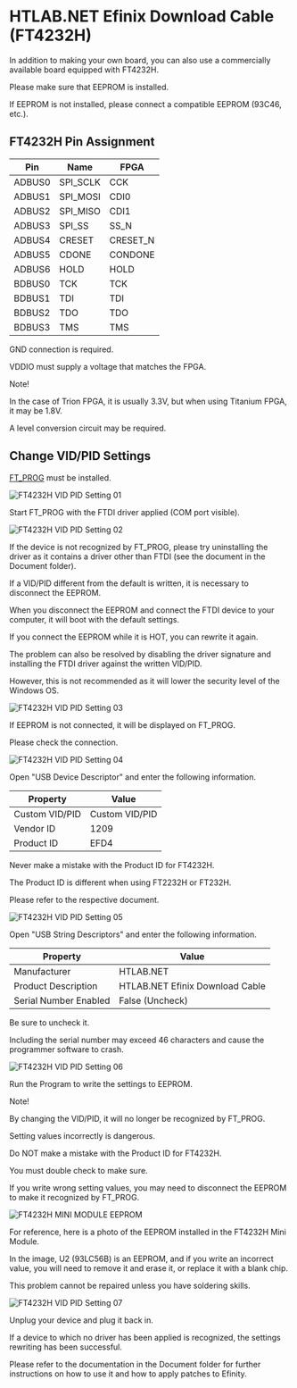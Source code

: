
# HTLAB.NET Efinix Download Cable (FT4232H)

In addition to making your own board, you can also use a commercially available board equipped with FT4232H.

Please make sure that EEPROM is installed.

If EEPROM is not installed, please connect a compatible EEPROM (93C46, etc.).



## FT4232H Pin Assignment


| Pin | Name | FPGA |
|---|---|---|
| ADBUS0 | SPI_SCLK | CCK |
| ADBUS1 | SPI_MOSI | CDI0 |
| ADBUS2 | SPI_MISO | CDI1 |
| ADBUS3 | SPI_SS | SS_N |
| ADBUS4 | CRESET | CRESET_N |
| ADBUS5 | CDONE | CONDONE |
| ADBUS6 | HOLD | HOLD |
| BDBUS0 | TCK | TCK |
| BDBUS1 | TDI | TDI |
| BDBUS2 | TDO | TDO |
| BDBUS3 | TMS | TMS |

GND connection is required.

VDDIO must supply a voltage that matches the FPGA.

Note!

In the case of Trion FPGA, it is usually 3.3V, but when using Titanium FPGA, it may be 1.8V.

A level conversion circuit may be required.



## Change VID/PID Settings

[FT_PROG](https://ftdichip.com/utilities/) must be installed.



![FT4232H VID PID Setting 01](Picture/ft4232h_vid_pid_setting_01.jpg)



Start FT_PROG with the FTDI driver applied (COM port visible).



![FT4232H VID PID Setting 02](Picture/ft4232h_vid_pid_setting_02.jpg)



If the device is not recognized by FT_PROG, please try uninstalling the driver as it contains a driver other than FTDI (see the document in the Document folder).

If a VID/PID different from the default is written, it is necessary to disconnect the EEPROM.

When you disconnect the EEPROM and connect the FTDI device to your computer, it will boot with the default settings.

If you connect the EEPROM while it is HOT, you can rewrite it again.

The problem can also be resolved by disabling the driver signature and installing the FTDI driver against the written VID/PID.

However, this is not recommended as it will lower the security level of the Windows OS.



![FT4232H VID PID Setting 03](Picture/ft4232h_vid_pid_setting_03.jpg)



If EEPROM is not connected, it will be displayed on FT_PROG.

Please check the connection.



![FT4232H VID PID Setting 04](Picture/ft4232h_vid_pid_setting_04.jpg)



Open "USB Device Descriptor" and enter the following information.


| Property | Value |
|---|---|
| Custom VID/PID | Custom VID/PID |
| Vendor ID | 1209 |
| Product ID | EFD4 |


Never make a mistake with the Product ID for FT4232H.

The Product ID is different when using FT2232H or FT232H.

Please refer to the respective document.



![FT4232H VID PID Setting 05](Picture/ft4232h_vid_pid_setting_05.jpg)



Open "USB String Descriptors" and enter the following information.


| Property | Value |
|---|---|
| Manufacturer | HTLAB.NET |
| Product Description | HTLAB.NET Efinix Download Cable |
| Serial Number Enabled | False (Uncheck) |


Be sure to uncheck it.

Including the serial number may exceed 46 characters and cause the programmer software to crash.



![FT4232H VID PID Setting 06](Picture/ft4232h_vid_pid_setting_06.jpg)



Run the Program to write the settings to EEPROM.

Note!

By changing the VID/PID, it will no longer be recognized by FT_PROG.

Setting values incorrectly is dangerous.

Do NOT make a mistake with the Product ID for FT4232H.

You must double check to make sure.

If you write wrong setting values, you may need to disconnect the EEPROM to make it recognized by FT_PROG.



![FT4232H MINI MODULE EEPROM](Picture/ft4232h_mini_module_eeprom.jpg)



For reference, here is a photo of the EEPROM installed in the FT4232H Mini Module.

In the image, U2 (93LC56B) is an EEPROM, and if you write an incorrect value, you will need to remove it and erase it, or replace it with a blank chip.

This problem cannot be repaired unless you have soldering skills.



![FT4232H VID PID Setting 07](Picture/ft4232h_vid_pid_setting_07.jpg)



Unplug your device and plug it back in.

If a device to which no driver has been applied is recognized, the settings rewriting has been successful.

Please refer to the documentation in the Document folder for further instructions on how to use it and how to apply patches to Efinity.




